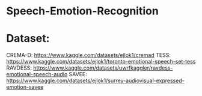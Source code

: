 # Speech-Emotion-Recognition

# Dataset:
  CREMA-D: https://www.kaggle.com/datasets/ejlok1/cremad
  TESS: https://www.kaggle.com/datasets/ejlok1/toronto-emotional-speech-set-tess
  RAVDESS: https://www.kaggle.com/datasets/uwrfkaggler/ravdess-emotional-speech-audio
  SAVEE: https://www.kaggle.com/datasets/ejlok1/surrey-audiovisual-expressed-emotion-savee
